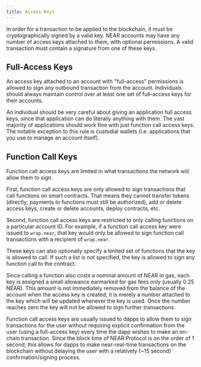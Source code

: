 ```yaml
---
title: Access Keys
---
```


In order for a transaction to be applied to the blockchain, it must be cryptographically signed by a valid key. NEAR accounts may have any number of access keys attached to them, with optional permissions. A valid transaction must contain a signature from one of these keys.

## Full-Access Keys

An access key attached to an account with "full-access" permissions is allowed to sign any outbound transaction from the account. Individuals should always maintain control over at least one set of full-access keys for their accounts.

An individual should be very careful about giving an application full access keys, since that application can do literally anything with them. The vast majority of applications should work fine with just function call access keys. The notable exception to this rule is custodial wallets (i.e. applications that you use to manage an account itself).

## Function Call Keys

Function call access keys are limited in what transactions the network will allow them to sign.

First, function call access keys are only allowed to sign transactions that call functions on smart contracts. That means they cannot transfer tokens (directly; payments to functions must still be authorized), add or delete access keys, create or delete accounts, deploy contracts, etc.

Second, function call access keys are restricted to only calling functions on a particular account ID. For example, if a function call access key were issued to `wrap.near`, that key would only be allowed to sign function call transactions with a recipient of `wrap.near`.

These keys can also optionally specify a limited set of functions that the key is allowed to call. If such a list is not specified, the key is allowed to sign any function call to the contract.

Since calling a function also costs a nominal amount of NEAR in gas, each key is assigned a small allowance earmarked for gas fees only (usually 0.25 NEAR). This amount is not immediately removed from the balance of the account when the access key is created; it is merely a number attached to the key which will be updated whenever the key is used. Once the number reaches zero the key will not be allowed to sign further transactions.

Function call access keys are usually issued to dapps to allow them to sign transactions for the user without requiring explicit confirmation from the user (using a full-access key) every time the dapp wishes to make an on-chain transaction. Since the block time of NEAR Protocol is on the order of 1 second, this allows for dapps to make near-real-time transactions on the blockchain without delaying the user with a relatively (~15 second) confirmation/signing process.
